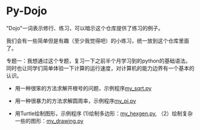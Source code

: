 # Py-Dojo
"Dojo"一词表示修行、练习，可以暗示这个仓库提供了练习的例子。


我们会有一些简单但是有趣（至少我觉得吧）的小练习，统一放到这个仓库里面了。


专题一：我想通过这个专题，复习一下之前半个月学习到的python的基础语法。同时也让同学们简单体验一下计算的运行速度，对计算机的能力边界有一个基本的认识。
- 用一种很笨的方法求解开根号的问题，示例程序[my_sqrt.py](./my_sqrt.py)

- 用一种很暴力的方法求解圆周率，示例程序[my_pi.py](./my_pi.py)

- 用Turtle绘制图形，示例程序 (1)绘制多边形：[my_hexgen.py](./my_hexgen.py), （2）绘制复杂一些的图形：[my_drawing.py](./my_drawing.py)
